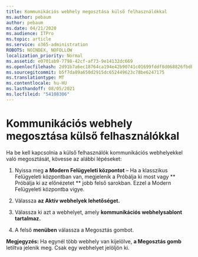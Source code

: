 ```yaml
---
title: Kommunikációs webhely megosztása külső felhasználókkal
ms.author: pebaum
author: pebaum
ms.date: 04/21/2020
ms.audience: ITPro
ms.topic: article
ms.service: o365-administration
ROBOTS: NOINDEX, NOFOLLOW
localization_priority: Normal
ms.assetid: e0701ab9-7798-42cf-af73-9e14132dc669
ms.openlocfilehash: 2d91b7a6ec18764ca194e42b90741c01699fddf8d068826fbdba8a1daee5da4b
ms.sourcegitcommit: b5f7da89a650d2915dc652449623c78be6247175
ms.translationtype: MT
ms.contentlocale: hu-HU
ms.lasthandoff: 08/05/2021
ms.locfileid: "54108306"
---
```

# <a name="share-a-communication-site-with-external-users"></a>Kommunikációs webhely megosztása külső felhasználókkal

Ha be kell kapcsolnia a külső felhasználók kommunikációs webhelyekkel való megosztását, kövesse az alábbi lépéseket: 
  
1. Nyissa meg **a** **Modern Felügyeleti központot** – Ha a klasszikus Felügyeleti központban van, megjelenik a Próbálja ki most vagy ** Próbálja ki az előnézetet ** jobb felső sarokban. Ezzel a Modern Felügyeleti központba vigye. 
  
2. Válassza **az Aktív webhelyek lehetőséget.**
  
3. Válassza ki azt a webhelyet, amely **kommunikációs webhelysablont tartalmaz.** 
  
4. A felső **menüben** válassza a Megosztás gombot. 
  
 **Megjegyzés:** Ha egynél több webhely van kijelölve, **a Megosztás gomb** letiltva jelenik meg. Csak egy webhelyet jelöljön ki. 
  


